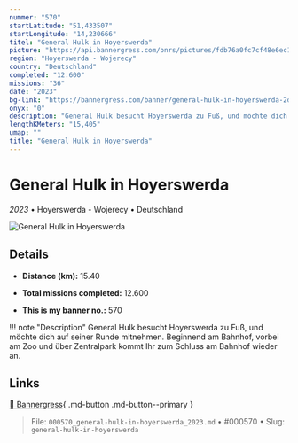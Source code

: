 ```yaml
---
nummer: "570"
startLatitude: "51,433507"
startLongitude: "14,230666"
titel: "General Hulk in Hoyerswerda"
picture: "https://api.bannergress.com/bnrs/pictures/fdb76a0fc7cf48e6ec1df65a34e3012f"
region: "Hoyerswerda - Wojerecy"
country: "Deutschland"
completed: "12.600"
missions: "36"
date: "2023"
bg-link: "https://bannergress.com/banner/general-hulk-in-hoyerswerda-2ddd"
onyx: "0"
description: "General Hulk besucht Hoyerswerda zu Fuß, und möchte dich auf seiner Runde mitnehmen.\nBeginnend am Bahnhof, vorbei am Zoo und über Zentralpark kommt Ihr zum Schluss am Bahnhof wieder an."
lengthKMeters: "15,405"
umap: ""
title: "General Hulk in Hoyerswerda"
---
```

# General Hulk in Hoyerswerda

*2023* • Hoyerswerda - Wojerecy • Deutschland

![General Hulk in Hoyerswerda](https://api.bannergress.com/bnrs/pictures/fdb76a0fc7cf48e6ec1df65a34e3012f)

## Details
- **Distance (km):** 15.40

- **Total missions completed:** 12.600
- **This is my banner no.:** 570


!!! note "Description"
    General Hulk besucht Hoyerswerda zu Fuß, und möchte dich auf seiner Runde mitnehmen.
Beginnend am Bahnhof, vorbei am Zoo und über Zentralpark kommt Ihr zum Schluss am Bahnhof wieder an.



## Links
[🔗 Bannergress](https://bannergress.com/banner/general-hulk-in-hoyerswerda-2ddd){ .md-button .md-button--primary }



> File: `000570_general-hulk-in-hoyerswerda_2023.md` • #000570 • Slug: `general-hulk-in-hoyerswerda`
